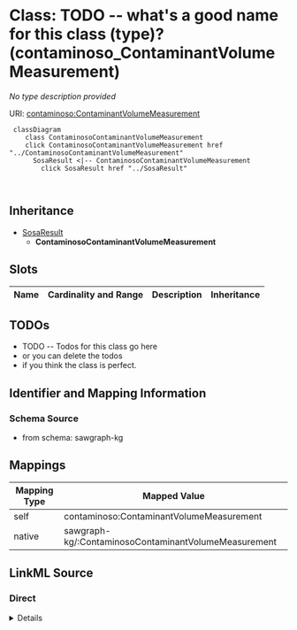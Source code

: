 

# Class: TODO -- what's a good name for this class (type)? (contaminoso_ContaminantVolumeMeasurement)


_No type description provided_





URI: [contaminoso:ContaminantVolumeMeasurement](http://sawgraph.spatialai.org/v1/contaminoso#ContaminantVolumeMeasurement)






```mermaid
 classDiagram
    class ContaminosoContaminantVolumeMeasurement
    click ContaminosoContaminantVolumeMeasurement href "../ContaminosoContaminantVolumeMeasurement"
      SosaResult <|-- ContaminosoContaminantVolumeMeasurement
        click SosaResult href "../SosaResult"
      
      
```





## Inheritance
* [SosaResult](../classes/SosaResult.md)
    * **ContaminosoContaminantVolumeMeasurement**



## Slots

| Name | Cardinality and Range | Description | Inheritance |
| ---  | --- | --- | --- |









## TODOs

* TODO -- Todos for this class go here
* or you can delete the todos
* if you think the class is perfect.

## Identifier and Mapping Information







### Schema Source


* from schema: sawgraph-kg




## Mappings

| Mapping Type | Mapped Value |
| ---  | ---  |
| self | contaminoso:ContaminantVolumeMeasurement |
| native | sawgraph-kg/:ContaminosoContaminantVolumeMeasurement |







## LinkML Source

<!-- TODO: investigate https://stackoverflow.com/questions/37606292/how-to-create-tabbed-code-blocks-in-mkdocs-or-sphinx -->

### Direct

<details>
```yaml
name: contaminoso_ContaminantVolumeMeasurement
description: No type description provided
title: TODO -- what's a good name for this class (type)?
todos:
- TODO -- Todos for this class go here
- or you can delete the todos
- if you think the class is perfect.
notes:
- Class with 733 occurences.
from_schema: sawgraph-kg
rank: 1000
is_a: sosa_Result
class_uri: contaminoso:ContaminantVolumeMeasurement

```
</details>

### Induced

<details>
```yaml
name: contaminoso_ContaminantVolumeMeasurement
description: No type description provided
title: TODO -- what's a good name for this class (type)?
todos:
- TODO -- Todos for this class go here
- or you can delete the todos
- if you think the class is perfect.
notes:
- Class with 733 occurences.
from_schema: sawgraph-kg
rank: 1000
is_a: sosa_Result
class_uri: contaminoso:ContaminantVolumeMeasurement

```
</details>